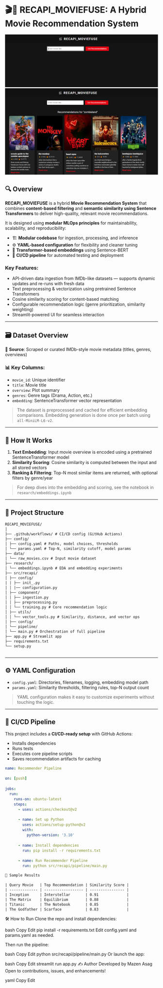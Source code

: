# 🎬🧠 RECAPI_MOVIEFUSE: A Hybrid Movie Recommendation System

![Interface Screenshot](static/images/Capture.PNG)
![Recommendation Screenshot](static/images/Capture2.PNG)

## 🔍 Overview

**RECAPI_MOVIEFUSE** is a hybrid **Movie Recommendation System** that combines **content-based filtering** and **semantic similarity using Sentence Transformers** to deliver high-quality, relevant movie recommendations.

It is designed using **modular MLOps principles** for maintainability, scalability, and reproducibility:

- 🏗️ **Modular codebase** for ingestion, processing, and inference  
- ⚙️ **YAML-based configuration** for flexibility and cleaner tuning  
- 🧠 **Transformer-based embeddings** using Sentence-BERT  
- 🔄 **CI/CD pipeline** for automated testing and deployment  

### Key Features:

- API-driven data ingestion from IMDb-like datasets — supports dynamic updates and re-runs with fresh data
- Text preprocessing & vectorization using pretrained Sentence Transformers  
- Cosine similarity scoring for content-based matching  
- Configurable recommendation logic (genre prioritization, similarity weighting)  
- Streamlit-powered UI for seamless interaction  

---

## 🗃️ Dataset Overview

🔗 **Source**: Scraped or curated IMDb-style movie metadata (titles, genres, overviews)

### 📊 Key Columns:

- `movie_id`: Unique identifier  
- `title`: Movie title  
- `overview`: Plot summary  
- `genres`: Genre tags (Drama, Action, etc.)  
- `embedding`: SentenceTransformer vector representation  

> The dataset is preprocessed and cached for efficient embedding comparisons. Embedding generation is done once per batch using `all-MiniLM-L6-v2`.

---

## 🧪 How It Works

1. **Text Embedding**: Input movie overview is encoded using a pretrained SentenceTransformer model  
2. **Similarity Scoring**: Cosine similarity is computed between the input and all stored vectors  
3. **Ranking & Filtering**: Top-N most similar items are returned, with optional filters by genre/year  

> For deep dives into the embedding and scoring, see the notebook in `research/embeddings.ipynb`

---

## 📁 Project Structure
```
RECAPI_MOVIEFUSE/
│
├── .github/workflows/ # CI/CD config (GitHub Actions)
├── config/
│ ├── config.yaml # Paths, model choices, thresholds
│ └── params.yaml # Top-N, similarity cutoff, model params
├── data/
│ └── raw_movies.csv # Input movie dataset
├── research/
│ └── embeddings.ipynb # EDA and embedding experiments
├── src/recapi/
│ ├── config/
| | ├── init_.py
│ │ |── configuration.py
│ ├── component/
│ │ ├── ingestion.py
│ │ ├── preprocessing.py
│ │ └── training.py # Core recommendation logic
│ ├── utils/
│ │ └── vector_tools.py # Similarity, distance, and vector ops
│ ├── config/
│ └── pipeline/
│ └── main.py # Orchestration of full pipeline
├── app.py # Streamlit app
├── requirements.txt
└── setup.py


```
---

## ⚙️ YAML Configuration

- `config.yaml`: Directories, filenames, logging, embedding model path  
- `params.yaml`: Similarity thresholds, filtering rules, top-N output count  

> YAML configuration makes it easy to customize experiments without touching the logic.

---

## 🚀 CI/CD Pipeline

This project includes a **CI/CD-ready setup** with GitHub Actions:

- Installs dependencies  
- Runs tests  
- Executes core pipeline scripts  
- Saves recommendation artifacts for caching  

``` yaml
name: Recommender Pipeline

on: [push]

jobs:
  run:
    runs-on: ubuntu-latest
    steps:
      - uses: actions/checkout@v2

      - name: Set up Python
        uses: actions/setup-python@v2
        with:
          python-version: '3.10'

      - name: Install dependencies
        run: pip install -r requirements.txt

      - name: Run Recommender Pipeline
        run: python src/recapi/pipeline/main.py

```
```
🎯 Sample Results

| Query Movie   | Top Recommendation | Similarity Score |
| ------------- | ------------------ | ---------------- |
| Inception     | Interstellar       | 0.91             |
| The Matrix    | Equilibrium        | 0.88             |
| Titanic       | The Notebook       | 0.85             |
| The Godfather | Scarface           | 0.83             |
```

🛠️ How to Run
Clone the repo and install dependencies:

bash
Copy
Edit
pip install -r requirements.txt
Edit config.yaml and params.yaml as needed.

Then run the pipeline:

bash
Copy
Edit
python src/recapi/pipeline/main.py
Or launch the app:

bash
Copy
Edit
streamlit run app.py
✍️ Author
Developed by Mazen Asag
Open to contributions, issues, and enhancements!

yaml
Copy
Edit

